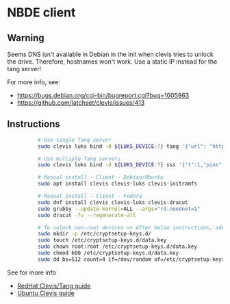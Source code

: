 # NBDE client

## Warning

Seems DNS isn't available in Debian in the init when clevis tries to unlock the drive.
Therefore, hostnames won't work. Use a static IP instead for the tang server!

For more info, see:
- https://bugs.debian.org/cgi-bin/bugreport.cgi?bug=1005963
- https://github.com/latchset/clevis/issues/413

## Instructions

```bash
          # Use single Tang server
          sudo clevis luks bind -d ${LUKS_DEVICE:?} tang '{"url": "http://{{ ip['kubo'] }}:7500"}'

          # Use multiple Tang servers
          sudo clevis luks bind -d ${LUKS_DEVICE:?} sss '{"t":1,"pins":{"tang":[{"url":"http://{{ ip['kubo'] }}:7500"},{"url":"http://{{ ip['fiona'] }}:7500"}]}}'

          # Manual install - Client - Debian/Ubuntu
          sudo apt install clevis clevis-luks clevis-initramfs

          # Manual install - Client - Fedora
          sudo dnf install clevis clevis-luks clevis-dracut
          sudo grubby --update-kernel=ALL --args="rd.neednet=1"
          sudo dracut -fv --regenerate-all

          # To unlock non-root devices => After below instructions, add key path to /etc/crypttab
          sudo mkdir -p /etc/cryptsetup-keys.d/
          sudo touch /etc/cryptsetup-keys.d/data.key
          sudo chown root:root /etc/cryptsetup-keys.d/data.key
          sudo chmod 600 /etc/cryptsetup-keys.d/data.key
          sudo dd bs=512 count=4 if=/dev/random of=/etc/cryptsetup-keys.d/data.key iflag=fullblock
```

See for more info
- [RedHat Clevis/Tang guide](https://docs.redhat.com/en/documentation/red_hat_enterprise_linux/9/html/security_hardening/configuring-automated-unlocking-of-encrypted-volumes-using-policy-based-decryption_security-hardening#configuring-manual-enrollment-of-volumes-using-clevis_configuring-automated-unlocking-of-encrypted-volumes-using-policy-based-decryption)
- [Ubuntu Clevis guide](https://semanticlab.net/sysadmin/encryption/Network-bound-disk-encryption-in-ubuntu-20.04/)
